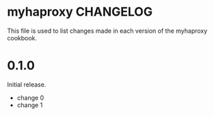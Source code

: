 # myhaproxy CHANGELOG

This file is used to list changes made in each version of the myhaproxy cookbook.

# 0.1.0

Initial release.

- change 0
- change 1

